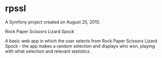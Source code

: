 rpssl
=====

A Symfony project created on August 25, 2015.

Rock Paper Scissors Lizard Spock

A basic web app in which the user selects from Rock Paper Scissors Lizard Spock - the app makes a random selection and displays who won, playing with what selection and relevant statistics.
